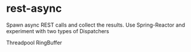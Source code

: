 # rest-async

Spawn async REST calls and collect the results.
Use Spring-Reactor and experiment with two types of Dispatchers

Threadpool
RingBuffer
